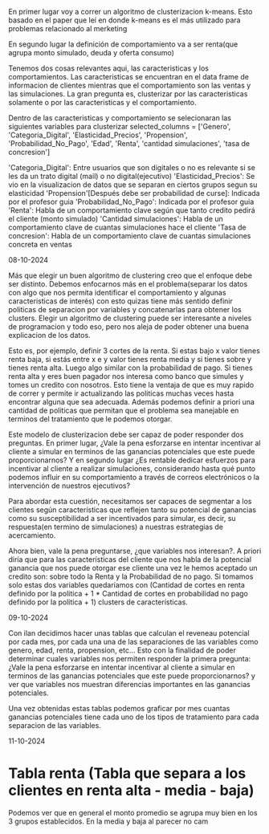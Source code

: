 En primer lugar voy a correr un algoritmo de clusterizacion k-means. Esto basado en el paper que leí en donde k-means es el más utilizado para problemas relacionado al merketing

En segundo lugar la definición de comportamiento va a ser renta(que agrupa monto simulado, deuda y oferta consumo)

Tenemos dos cosas relevantes aqui, las caracteristicas y los comportamientos. Las caracteristicas se encuentran en el data frame de informacion de clientes
mientras que el comportamiento son las ventas y las simulaciones. La gran pregunta es, clusterizar por las caracteristicas solamente o por las caracteristicas y el comportamiento.

Dentro de las caracteristicas y comportamiento se selecionaran las siguientes variables para clusterizar
selected_columns = ['Genero', 'Categoria_Digital', 'Elasticidad_Precios', 'Propension', 'Probabilidad_No_Pago', 
                    'Edad', 'Renta', 'cantidad simulaciones', 'tasa de concresion']


'Categoria_Digital': Entre usuarios que son digitales o no es relevante si se les da un trato digital (mail) o no digital(ejecutivo)
'Elasticidad_Precios': Se vio en la visualizacion de datos que se separan en ciertos grupos segun su elasticidad
'Propension'[Después debe ser probabilidad de curse]: Indicada por el profesor guia
'Probabilidad_No_Pago': Indicada por el profesor guia
'Renta': Habla de un comportamiento clave según que tanto credito pedirá el cliente (monto simulado)
'Cantidad simulaciones': Habla de un comportamiento clave de cuantas simulaciones hace el cliente
'Tasa de concresion': Habla de un comportamiento clave de cuantas simulaciones concreta en ventas


08-10-2024

Más que elegir un buen algoritmo de clustering creo que el enfoque debe ser distinto. Debemos enfocarnos más en el problema(separar los datos con algo que nos permita identificar
el comportamiento y algunas caracteristicas de interés) con esto quizas tiene más sentido definir politicas de separacion por variables y concatenarlas para obtener los clusters.
Elegir un algoritmo de clustering puede ser interesante a niveles de programacion y todo eso, pero nos aleja de poder obtener una buena explicacion de los datos.

Esto es, por ejemplo, definir 3 cortes de la renta. Si estas bajo x valor tienes renta baja, si estás entre x e y valor tienes renta media y si tienes sobre y tienes renta alta. Luego algo
similar con la probabilidad de pago. Si tienes renta alta y eres buen pagador nos interesa como banco que simules y tomes un credito con nosotros. Esto tiene la ventaja de que es
muy rapido de correr y permite ir actualizando las politicas muchas veces hasta encontrar alguna que sea adecuada. Además podemos definir a priori una cantidad de politicas que permitan que
el problema sea manejable en terminos del tratamiento que le podemos otorgar. 

Este modelo de clusterizacion debe ser capaz de poder responder dos preguntas. En primer lugar, ¿Vale la pena esforzarse en intentar incentivar al cliente a simular en terminos de las ganancias potenciales que este puede proporcionarnos? Y en segundo lugar ¿Es rentable dedicar esfuerzos para incentivar al cliente a realizar simulaciones, considerando hasta qué punto podemos influir en su comportamiento a través de correos electrónicos o la intervención de nuestros ejecutivos?

Para abordar esta cuestión, necesitamos ser capaces de segmentar a los clientes según características que reflejen tanto su potencial de ganancias como su susceptibilidad a ser incentivados para simular, es decir, su respuesta(en termino de simulaciones) a nuestras estrategias de acercamiento.

Ahora bien, vale la pena preguntarse, ¿que variables nos interesan?. A priori diría que para las características del cliente que nos habla de la potencial ganancia que nos puede
otorgar ese cliente una vez le hemos aceptado un credito son: sobre todo la Renta y la Probabilidad de no pago. Si tomamos solo estas dos variables quedaríamos con (Cantidad de cortes en renta definido por la politica + 1 * Cantidad de cortes en probabilidad no pago definido por la politica + 1) clusters de características.


09-10-2024

Con ilan decidimos hacer unas tablas que calculan el reveneau potencial por cada mes, por cada una una de las separaciones de las variables como genero, edad, renta, propension, etc... Esto con la finalidad de poder determinar cuales variables nos permiten responder la primera pregunta: ¿Vale la pena esforzarse en intentar incentivar al cliente a simular en terminos de las ganancias potenciales que este puede proporcionarnos? y ver que variables nos muestran diferencias importantes en las ganancias potenciales. 

Una vez obtenidas estas tablas podemos graficar por mes cuantas ganancias potenciales tiene cada uno de los tipos de tratamiento para cada separacion de las variables.

11-10-2024

# Tabla renta (Tabla que separa a los clientes en renta alta - media - baja)

Podemos ver que en general el monto promedio se agrupa muy bien en los 3 grupos establecidos. En la media y baja al parecer no cam